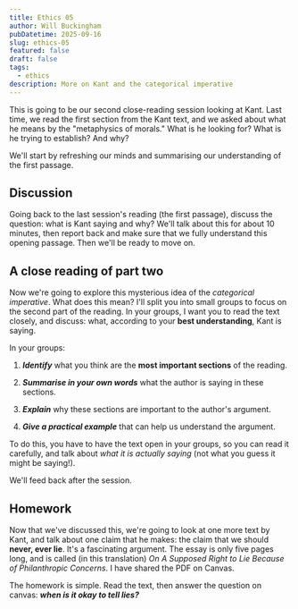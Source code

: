 ```yaml
---
title: Ethics 05
author: Will Buckingham
pubDatetime: 2025-09-16
slug: ethics-05
featured: false
draft: false
tags:
  - ethics
description: More on Kant and the categorical imperative
---
```

This is going to be our second close-reading session looking at Kant. Last time, we read the first section from the Kant text, and we asked about what he means by the "metaphysics of morals." What is he looking for? What is he trying to establish? And why?

We'll start by refreshing our minds and summarising our understanding of the first passage.

## Discussion

Going back to the last session's reading (the first passage), discuss the question: what is Kant saying and why? We'll talk about this for about 10 minutes, then report back and make sure that we fully understand this opening passage. Then we'll be ready to move on.

## A close reading of part two

Now we're going to explore this mysterious idea of the _categorical imperative_. What does this mean? I'll split you into small groups to focus on the second part of the reading. In your groups, I want you to read the text closely, and discuss: what, according to your **best understanding**, Kant is saying.

In your groups:

1.  **_Identify_** what you think are the **most important sections** of the reading.
    
2.  **_Summarise in your own words_** what the author is saying in these sections.
    
3.  **_Explain_** why these sections are important to the author's argument.
    
4.  **_Give a practical example_** that can help us understand the argument.
    

To do this, you have to have the text open in your groups, so you can read it carefully, and talk about _what it is actually saying_ (not what you guess it might be saying!).

We'll feed back after the session.

## Homework

Now that we've discussed this, we're going to look at one more text by Kant, and talk about one claim that he makes: the claim that we should **never, ever lie**. It's a fascinating argument. The essay is only five pages long, and is called (in this translation) _On A Supposed Right to Lie Because of Philanthropic Concerns_. I have shared the PDF on Canvas.

The homework is simple. Read the text, then answer the question on canvas: **_when is it okay to tell lies?_**